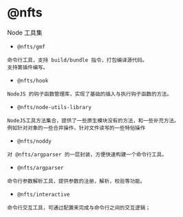 # @nfts

Node 工具集

- `@nfts/gmf`

```text
命令行工具，支持 build/bundle 指令，打包编译源代码。
支持第插件编写。
```

- `@nfts/hook`

```text
NodeJS 的钩子函数管理库，实现了基础的插入与执行钩子函数的方法。
```

- `@nfts/node-utils-library`

```text
NodeJS工具方法集合，提供了一些原生模块没有的方法，和一些补充方法。
例如针对对象的一些合并操作，针对文件读写的一些特俗操作
```

- `@nfts/noddy`

```text
对 @nfts/argparser 的一层封装，方便快速构建一个命令行工具。
```

- `@nfts/argparser`

```
命令行参数解析工具，提供参数的注册，解析，校验等功能。
```

- `@nfts/interactive`

```text
命令行交互工具，可通过配置来完成与命令行之间的交互逻辑；
```

